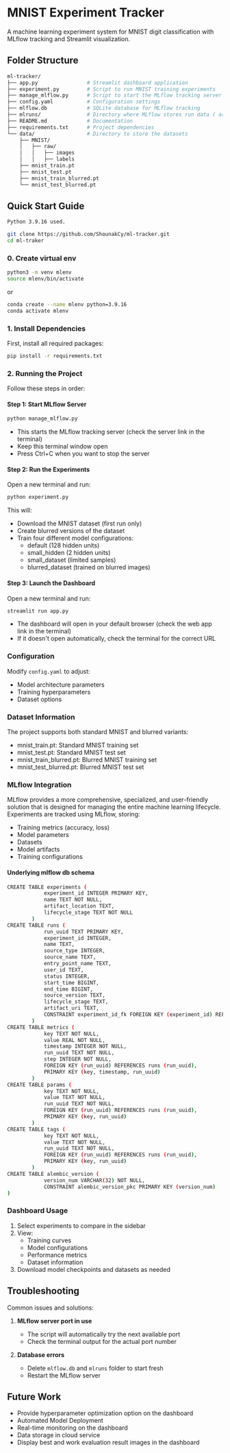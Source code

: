 # MNIST Experiment Tracker

A machine learning experiment system for MNIST digit classification with MLflow tracking and Streamlit visualization.

## Folder Structure

```bash
ml-tracker/
├── app.py                # Streamlit dashboard application
├── experiment.py         # Script to run MNIST training experiments
├── manage_mlflow.py      # Script to start the MLflow tracking server
├── config.yaml           # Configuration settings
├── mlflow.db             # SQLite database for MLflow tracking
├── mlruns/               # Directory where MLflow stores run data ( artifacts, models, dataset)
├── README.md             # Documentation
├── requirements.txt      # Project dependencies
└── data/                 # Directory to store the datasets
    ├── MNIST/
    │   ├── raw/
    │   │   ├── images
    │   │   ├── labels
    ├── mnist_train.pt
    ├── mnist_test.pt
    ├── mnist_train_blurred.pt
    └── mnist_test_blurred.pt
```
    
## Quick Start Guide

```bash
Python 3.9.16 used.
```

```bash
git clone https://github.com/ShounakCy/ml-tracker.git
cd ml-traker
```
### 0. Create virtual env

```bash
python3 -m venv mlenv
source mlenv/bin/activate
```
 or 
 
```bash
conda create --name mlenv python=3.9.16
conda activate mlenv
```
### 1. Install Dependencies

First, install all required packages:
```bash
pip install -r requirements.txt
```

### 2. Running the Project

Follow these steps in order:

#### Step 1: Start MLflow Server
```bash
python manage_mlflow.py
```
- This starts the MLflow tracking server (check the server link in the terminal)
- Keep this terminal window open
- Press Ctrl+C when you want to stop the server

#### Step 2: Run the Experiments
Open a new terminal and run:
```bash
python experiment.py
```
This will:
- Download the MNIST dataset (first run only)
- Create blurred versions of the dataset
- Train four different model configurations:
  - default (128 hidden units)
  - small_hidden (2 hidden units)
  - small_dataset (limited samples)
  - blurred_dataset (trained on blurred images)

#### Step 3: Launch the Dashboard
Open a new terminal and run:
```bash
streamlit run app.py
```
- The dashboard will open in your default browser (check the web app link in the terminal)
- If it doesn't open automatically, check the terminal for the correct URL


### Configuration

Modify `config.yaml` to adjust:

- Model architecture parameters
- Training hyperparameters
- Dataset options

### Dataset Information

The project supports both standard MNIST and blurred variants:

- mnist_train.pt: Standard MNIST training set
- mnist_test.pt: Standard MNIST test set
- mnist_train_blurred.pt: Blurred MNIST training set
- mnist_test_blurred.pt: Blurred MNIST test set

### MLflow Integration

MLflow provides a more comprehensive, specialized, and user-friendly solution that is designed for managing the entire machine learning lifecycle. Experiments are tracked using MLflow, storing:

- Training metrics (accuracy, loss)
- Model parameters
- Datasets
- Model artifacts
- Training configurations

#### Underlying mlflow db schema

```bash
CREATE TABLE experiments (
            experiment_id INTEGER PRIMARY KEY,
            name TEXT NOT NULL,
            artifact_location TEXT,
            lifecycle_stage TEXT NOT NULL
        )
CREATE TABLE runs (
            run_uuid TEXT PRIMARY KEY,
            experiment_id INTEGER,
            name TEXT,
            source_type INTEGER,
            source_name TEXT,
            entry_point_name TEXT,
            user_id TEXT,
            status INTEGER,
            start_time BIGINT,
            end_time BIGINT,
            source_version TEXT,
            lifecycle_stage TEXT,
            artifact_uri TEXT,
            CONSTRAINT experiment_id_fk FOREIGN KEY (experiment_id) REFERENCES experiments (experiment_id)
        )
CREATE TABLE metrics (
            key TEXT NOT NULL,
            value REAL NOT NULL,
            timestamp INTEGER NOT NULL,
            run_uuid TEXT NOT NULL,
            step INTEGER NOT NULL,
            FOREIGN KEY (run_uuid) REFERENCES runs (run_uuid),
            PRIMARY KEY (key, timestamp, run_uuid)
        )
CREATE TABLE params (
            key TEXT NOT NULL,
            value TEXT NOT NULL,
            run_uuid TEXT NOT NULL,
            FOREIGN KEY (run_uuid) REFERENCES runs (run_uuid),
            PRIMARY KEY (key, run_uuid)
        )
CREATE TABLE tags (
            key TEXT NOT NULL,
            value TEXT NOT NULL,
            run_uuid TEXT NOT NULL,
            FOREIGN KEY (run_uuid) REFERENCES runs (run_uuid),
            PRIMARY KEY (key, run_uuid)
        )
CREATE TABLE alembic_version (
            version_num VARCHAR(32) NOT NULL, 
            CONSTRAINT alembic_version_pkc PRIMARY KEY (version_num)
)
```

### Dashboard Usage

1. Select experiments to compare in the sidebar
2. View:
   - Training curves
   - Model configurations
   - Performance metrics
   - Dataset information
3. Download model checkpoints and datasets as needed

## Troubleshooting

Common issues and solutions:

1. **MLflow server port in use**
   - The script will automatically try the next available port
   - Check the terminal output for the actual port number

2. **Database errors**
   - Delete `mlflow.db` and `mlruns` folder to start fresh
   - Restart the MLflow server

## Future Work

- Provide hyperparameter optimization option on the dashboard
- Automated Model Deployment
- Real-time monitoring on the dashboard
- Data storage in cloud service
- Display best and work evaluation result images in the dashboard
